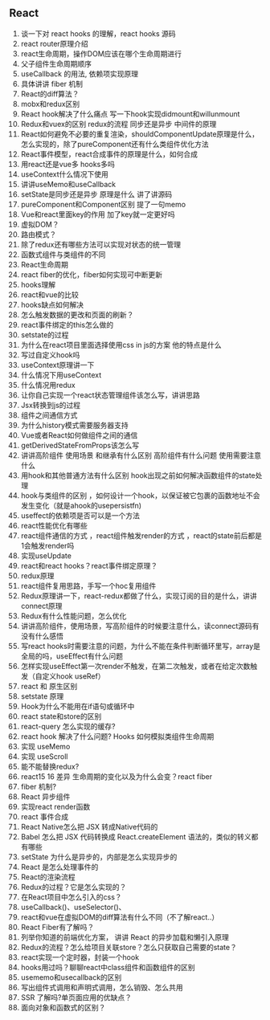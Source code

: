 ## React

1. 谈一下对 react hooks 的理解，react hooks 源码
2. react router原理介绍
3. react生命周期，操作DOM应该在哪个生命周期进行
4. 父子组件生命周期顺序
5. useCallback 的用法, 依赖项实现原理
6. 具体讲讲 fiber 机制
7. React的diff算法？
8. mobx和redux区别
9. React hook解决了什么痛点 写一下hook实现didmount和willunmount
10. Redux和vuex的区别 redux的流程 同步还是异步 中间件的原理
11. React如何避免不必要的重复渲染，shouldComponentUpdate原理是什么，怎么实现的，除了pureComponent还有什么类组件优化方法
12. React事件模型，react合成事件的原理是什么，如何合成
13. 用react还是vue多 hooks多吗
14. useContext什么情况下使用
15. 讲讲useMemo和useCallback
16. setState是同步还是异步 原理是什么 讲了讲源码
17. pureComponent和Component区别 提了一句memo
18. Vue和react里面key的作用 加了key就一定更好吗
19. 虚拟DOM？
20. 路由模式？
21. 除了redux还有哪些方法可以实现对状态的统一管理
22. 函数式组件与类组件的不同
23. React生命周期
24. react fiber的优化，fiber如何实现可中断更新
25. hooks理解
26. react和vue的比较
27. hooks缺点如何解决
28. 怎么触发数据的更改和页面的刷新？
29. react事件绑定的this怎么做的
30. setstate的过程
31. 为什么在react项目里面选择使用css in js的方案 他的特点是什么
32. 写过自定义hook吗
33. useContext原理讲一下
34. 什么情况下用useContext
35. 什么情况用redux
36. 让你自己实现一个react状态管理组件该怎么写，讲讲思路
37. Jsx转换到js的过程
38. 组件之间通信方式
39. 为什么history模式需要服务器支持
40. Vue或者React如何做组件之间的通信
41. getDerivedStateFromProps该怎么写
42. 讲讲高阶组件 使用场景 和继承有什么区别 高阶组件有什么问题 使用需要注意什么
43. 用hook和其他普通方法有什么区别 hook出现之前如何解决函数组件的state处理
44. hook与类组件的区别 ，如何设计一个hook，以保证被它包裹的函数地址不会发生变化（就是ahook的usepersistfn)
45. useffect的依赖项是否可以是一个方法
46. react性能优化有哪些
47. react组件通信的方式 ，react组件触发render的方式 ，react的state前后都是1会触发render吗
48. 实现useUpdate
49. react和react hooks？react事件绑定原理？
50. redux原理
51. react组件复用思路，手写一个hoc复用组件
52. Redux原理讲一下，react-redux都做了什么，实现订阅的目的是什么，讲讲connect原理
53. Redux有什么性能问题，怎么优化
54. 讲讲高阶组件，使用场景，写高阶组件的时候要注意什么，读connect源码有没有什么感悟
55. 写react hooks时需要注意的问题，为什么不能在条件判断循环里写，array是全局的吗，useEffect有什么问题
56. 怎样实现useEffect第一次render不触发，在第二次触发，或者在给定次数触发（自定义hook useRef）
57. react 和 原生区别
58. setstate 原理
59. Hook为什么不能用在if语句或循环中
60. react state和store的区别
61. react-query 怎么实现的缓存?
62. react hook 解决了什么问题? Hooks 如何模拟类组件生命周期
63. 实现 useMemo
64. 实现 useScroll
65. 能不能替换redux?
66. react15 16 差异 生命周期的变化以及为什么会变？react fiber
67. fiber 机制?
68. React 异步组件
69. 实现react render函数
70. react 事件合成
71. React Native怎么把 JSX 转成Native代码的
72. Babel 怎么把 JSX 代码转换成 React.createElement 语法的，类似的转义都有哪些
73. setState 为什么是异步的，内部是怎么实现异步的
74. React 是怎么处理事件的
75. React的渲染流程
76. Redux的过程？它是怎么实现的？
77. 在React项目中怎么引入的css？
78. useCallback()、useSelector()、
79. react和vue在虚拟DOM的diff算法有什么不同（不了解react..）
80. React Fiber有了解吗？
81. 列举你知道的前端优化方案， 讲讲 React 的异步加载和懒引入原理
82. Redux的流程？怎么给项目关联store？怎么只获取自己需要的state？
83. react实现一个定时器，封装一个hook
84. hooks用过吗？聊聊react中class组件和函数组件的区别
85. usememo和usecallback的区别
86. 写出组件式调用和声明式调用，怎么销毁、怎么共用
87. SSR 了解吗?单页面应用的优缺点？
88. 面向对象和函数式的区别？
